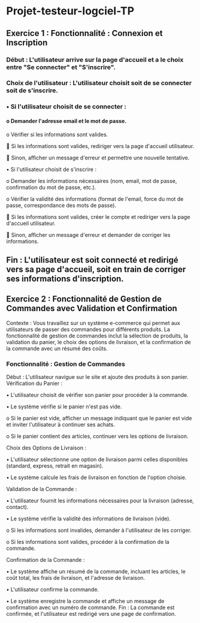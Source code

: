 # Projet-testeur-logciel-TP
## Exercice 1 : Fonctionnalité : Connexion et Inscription

### Début : L'utilisateur arrive sur la page d'accueil et a le choix entre "Se connecter" et "S'inscrire".

### Choix de l'utilisateur : L'utilisateur choisit soit de se connecter soit de s'inscrire.

### •	Si l'utilisateur choisit de se connecter :
#### o	Demander l'adresse email et le mot de passe.

o	Vérifier si les informations sont valides.

	Si les informations sont valides, rediriger vers la page d'accueil utilisateur.

	Sinon, afficher un message d'erreur et permettre une nouvelle tentative.

•	Si l'utilisateur choisit de s'inscrire :

o	Demander les informations nécessaires (nom, email, mot de passe, confirmation du mot de passe, etc.).

o	Vérifier la validité des informations (format de l'email, force du mot de passe, correspondance des mots de passe).

	Si les informations sont valides, créer le compte et rediriger vers la page d'accueil utilisateur.

	Sinon, afficher un message d'erreur et demander de corriger les informations.

## Fin : L'utilisateur est soit connecté et redirigé vers sa page d'accueil, soit en train de corriger ses informations d'inscription.









## Exercice 2 : Fonctionnalité de Gestion de Commandes avec Validation et Confirmation
Contexte :
Vous travaillez sur un système e-commerce qui permet aux utilisateurs de passer des commandes pour différents produits.
La fonctionnalité de gestion de commandes inclut la sélection de produits, la validation du panier, le choix des options de livraison, et la confirmation de la commande avec un résumé des coûts.

### Fonctionnalité : Gestion de Commandes

Début : L'utilisateur navigue sur le site et ajoute des produits à son panier.
Vérification du Panier :

•	L'utilisateur choisit de vérifier son panier pour procéder à la commande.

•	Le système vérifie si le panier n'est pas vide.

o	Si le panier est vide, afficher un message indiquant que le panier est vide et inviter l'utilisateur à continuer ses achats.

o	Si le panier contient des articles, continuer vers les options de livraison.

Choix des Options de Livraison :

•	L'utilisateur sélectionne une option de livraison parmi celles disponibles (standard, express, retrait en magasin).

•	Le système calcule les frais de livraison en fonction de l'option choisie.

Validation de la Commande :

•	L'utilisateur fournit les informations nécessaires pour la livraison (adresse, contact).

•	Le système vérifie la validité des informations de livraison (vide).

o	Si les informations sont invalides, demander à l'utilisateur de les corriger.

o	Si les informations sont valides, procéder à la confirmation de la commande.

Confirmation de la Commande :

•	Le système affiche un résumé de la commande, incluant les articles, le coût total, les frais de livraison, et l'adresse de livraison.

•	L'utilisateur confirme la commande.

•	Le système enregistre la commande et affiche un message de confirmation avec un numéro de commande.
Fin : La commande est confirmée, et l'utilisateur est redirigé vers une page de confirmation.

